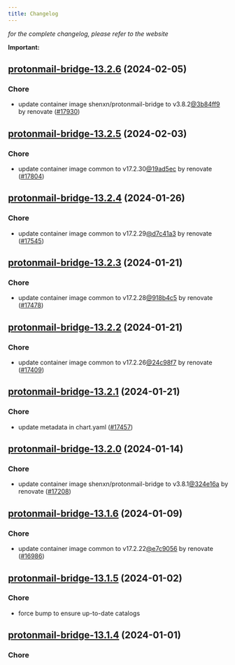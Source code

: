 ```yaml
---
title: Changelog
---
```



*for the complete changelog, please refer to the website*

**Important:**





## [protonmail-bridge-13.2.6](https://github.com/truecharts/charts/compare/protonmail-bridge-13.2.5...protonmail-bridge-13.2.6) (2024-02-05)

### Chore



- update container image shenxn/protonmail-bridge to v3.8.2[@3b84ff9](https://github.com/3b84ff9) by renovate ([#17930](https://github.com/truecharts/charts/issues/17930))


## [protonmail-bridge-13.2.5](https://github.com/truecharts/charts/compare/protonmail-bridge-13.2.4...protonmail-bridge-13.2.5) (2024-02-03)

### Chore



- update container image common to v17.2.30[@19ad5ec](https://github.com/19ad5ec) by renovate ([#17804](https://github.com/truecharts/charts/issues/17804))


## [protonmail-bridge-13.2.4](https://github.com/truecharts/charts/compare/protonmail-bridge-13.2.3...protonmail-bridge-13.2.4) (2024-01-26)

### Chore



- update container image common to v17.2.29[@d7c41a3](https://github.com/d7c41a3) by renovate ([#17545](https://github.com/truecharts/charts/issues/17545))


## [protonmail-bridge-13.2.3](https://github.com/truecharts/charts/compare/protonmail-bridge-13.2.2...protonmail-bridge-13.2.3) (2024-01-21)

### Chore



- update container image common to v17.2.28[@918b4c5](https://github.com/918b4c5) by renovate ([#17478](https://github.com/truecharts/charts/issues/17478))


## [protonmail-bridge-13.2.2](https://github.com/truecharts/charts/compare/protonmail-bridge-13.2.1...protonmail-bridge-13.2.2) (2024-01-21)

### Chore



- update container image common to v17.2.26[@24c98f7](https://github.com/24c98f7) by renovate ([#17409](https://github.com/truecharts/charts/issues/17409))


## [protonmail-bridge-13.2.1](https://github.com/truecharts/charts/compare/protonmail-bridge-13.2.0...protonmail-bridge-13.2.1) (2024-01-21)

### Chore



- update metadata in chart.yaml ([#17457](https://github.com/truecharts/charts/issues/17457))


## [protonmail-bridge-13.2.0](https://github.com/truecharts/charts/compare/protonmail-bridge-13.1.6...protonmail-bridge-13.2.0) (2024-01-14)

### Chore



- update container image shenxn/protonmail-bridge to v3.8.1[@324e16a](https://github.com/324e16a) by renovate ([#17208](https://github.com/truecharts/charts/issues/17208))




## [protonmail-bridge-13.1.6](https://github.com/truecharts/charts/compare/protonmail-bridge-13.1.5...protonmail-bridge-13.1.6) (2024-01-09)

### Chore



- update container image common to v17.2.22[@e7c9056](https://github.com/e7c9056) by renovate ([#16986](https://github.com/truecharts/charts/issues/16986))


## [protonmail-bridge-13.1.5](https://github.com/truecharts/charts/compare/protonmail-bridge-13.1.4...protonmail-bridge-13.1.5) (2024-01-02)

### Chore



- force bump to ensure up-to-date catalogs


## [protonmail-bridge-13.1.4](https://github.com/truecharts/charts/compare/protonmail-bridge-13.1.3...protonmail-bridge-13.1.4) (2024-01-01)

### Chore
